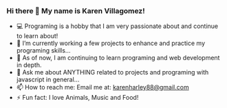 ### Hi there 👋 My name is Karen Villagomez!

- 💻 Programing is a hobby that I am very passionate about and continue to learn about!
- 🔭 I’m currently working a few projects to enhance and practice my programing skills...
- 🌱 As of now, I am continuing to learn programing and web development in depth.
- 💬 Ask me about ANYTHING related to projects and programing with javascript in general...
- 📫 How to reach me: Email me at: karenharley88@gmail.com
- ⚡ Fun fact: I love Animals, Music and Food!

<!--
**KarenHarley/KarenHarley** is a ✨ _special_ ✨ repository because its `README.md` (this file) appears on your GitHub profile.

Here are some ideas to get you started:

- 🔭 I’m currently working on ...
- 🌱 I’m currently learning ...
- 👯 I’m looking to collaborate on ...
- 🤔 I’m looking for help with ...
- 💬 Ask me about ...
- 📫 How to reach me: ...
- 😄 Pronouns: ...
- ⚡ Fun fact: ...
-->
